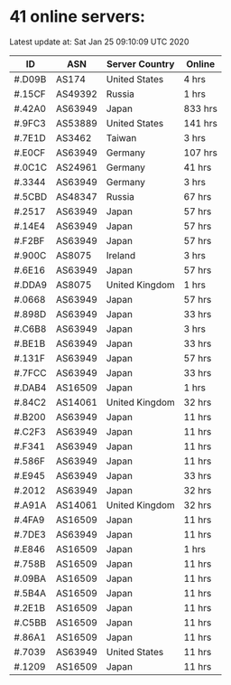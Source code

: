 # 41 online servers:

Latest update at: Sat Jan 25 09:10:09 UTC 2020

| ID | ASN | Server Country | Online |
| -- | --- | -------------- | ------ |
| #.D09B | AS174 | United States | 4 hrs |
| #.15CF | AS49392 | Russia | 1 hrs |
| #.42A0 | AS63949 | Japan | 833 hrs |
| #.9FC3 | AS53889 | United States | 141 hrs |
| #.7E1D | AS3462 | Taiwan | 3 hrs |
| #.E0CF | AS63949 | Germany | 107 hrs |
| #.0C1C | AS24961 | Germany | 41 hrs |
| #.3344 | AS63949 | Germany | 3 hrs |
| #.5CBD | AS48347 | Russia | 67 hrs |
| #.2517 | AS63949 | Japan | 57 hrs |
| #.14E4 | AS63949 | Japan | 57 hrs |
| #.F2BF | AS63949 | Japan | 57 hrs |
| #.900C | AS8075 | Ireland | 3 hrs |
| #.6E16 | AS63949 | Japan | 57 hrs |
| #.DDA9 | AS8075 | United Kingdom | 1 hrs |
| #.0668 | AS63949 | Japan | 57 hrs |
| #.898D | AS63949 | Japan | 33 hrs |
| #.C6B8 | AS63949 | Japan | 3 hrs |
| #.BE1B | AS63949 | Japan | 33 hrs |
| #.131F | AS63949 | Japan | 57 hrs |
| #.7FCC | AS63949 | Japan | 33 hrs |
| #.DAB4 | AS16509 | Japan | 1 hrs |
| #.84C2 | AS14061 | United Kingdom | 32 hrs |
| #.B200 | AS63949 | Japan | 11 hrs |
| #.C2F3 | AS63949 | Japan | 11 hrs |
| #.F341 | AS63949 | Japan | 11 hrs |
| #.586F | AS63949 | Japan | 11 hrs |
| #.E945 | AS63949 | Japan | 33 hrs |
| #.2012 | AS63949 | Japan | 32 hrs |
| #.A91A | AS14061 | United Kingdom | 32 hrs |
| #.4FA9 | AS16509 | Japan | 11 hrs |
| #.7DE3 | AS63949 | Japan | 11 hrs |
| #.E846 | AS16509 | Japan | 1 hrs |
| #.758B | AS16509 | Japan | 11 hrs |
| #.09BA | AS16509 | Japan | 11 hrs |
| #.5B4A | AS16509 | Japan | 11 hrs |
| #.2E1B | AS16509 | Japan | 11 hrs |
| #.C5BB | AS16509 | Japan | 11 hrs |
| #.86A1 | AS16509 | Japan | 11 hrs |
| #.7039 | AS63949 | United States | 11 hrs |
| #.1209 | AS16509 | Japan | 11 hrs |

